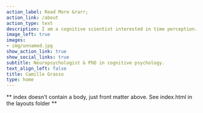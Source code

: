 ```yaml
---
action_label: Read More &rarr;
action_link: /about
action_type: text
description: I am a cognitive scientist interested in time perception. Website under construction... 
image_left: true
images:
- img/unnamed.jpg
show_action_link: true
show_social_links: true
subtitle: Neuropsychologist & PhD in cognitive psychology. 
text_align_left: false
title: Camille Grasso
type: home
---
```


** index doesn't contain a body, just front matter above.
See index.html in the layouts folder **
